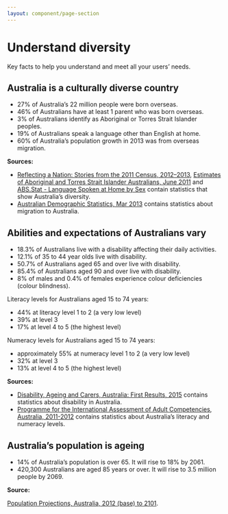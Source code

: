 ```yaml
---
layout: component/page-section
---
```


# Understand diversity

<p class="componentheader__body abstract">
Key facts to help you understand and meet all your users’ needs.
</p>

## Australia is a culturally diverse country

- 27% of Australia’s 22 million people were born overseas.
- 46% of Australians have at least 1 parent who was born overseas.
- 3% of Australians identify as Aboriginal or Torres Strait Islander peoples.
- 19% of Australians speak a language other than English at home.
- 60% of Australia’s population growth in 2013 was from overseas migration.

__Sources:__

- [Reflecting a Nation: Stories from the 2011 Census, 2012–2013](#), [Estimates of Aboriginal and Torres Strait Islander Australians, June 2011](#) and [ABS.Stat - Language Spoken at Home by Sex](#) contain statistics that show Australia’s diversity.
- [Australian Demographic Statistics, Mar 2013](#) contains statistics about migration to Australia.

## Abilities and expectations of Australians vary

- 18.3% of Australians live with a disability affecting their daily activities.
- 12.1% of 35 to 44 year olds live with disability.
- 50.7% of Australians aged 65 and over live with disability.
- 85.4% of Australians aged 90 and over live with disability.
- 8% of males and 0.4% of females experience colour deficiencies (colour blindness).

Literacy levels for Australians aged 15 to 74 years:

- 44% at literacy level 1 to 2 (a very low level)
- 39% at level 3
- 17% at level 4 to 5 (the highest level)

Numeracy levels for Australians aged 15 to 74 years:

- approximately 55% at numeracy level 1 to 2 (a very low level)
- 32% at level 3
- 13% at level 4 to 5 (the highest level)

__Sources:__

- [Disability, Ageing and Carers, Australia: First Results, 2015](#) contains statistics about disability in Australia.
- [Programme for the International Assessment of Adult Competencies, Australia, 2011-2012](#) contains statistics about Australia’s literacy and numeracy levels.

## Australia’s population is ageing

- 14% of Australia’s population is over 65. It will rise to 18% by 2061. 
- 420,300 Australians are aged 85 years or over. It will rise to 3.5 million people by 2069. 

__Source:__

[Population Projections, Australia, 2012 (base) to 2101](#).
